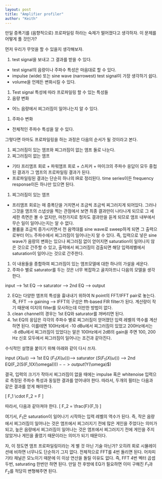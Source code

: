 ```yaml
---
layout: post
title: "Amplifier profiler"
author: "Keith"
---
```


만일 증폭기를 (음향적으로) 프로파일링 하라는 숙제가 떨어졌다고 생각하자. 이 문제를 어떻게 풀 것인가?

먼저 우리가 무엇을 할 수 있을지 생각해보자.
1. test signal을 보내고 그 결과를 받을 수 있다.
* test signal의 음량이나 주파수 특성은 마음대로 할 수 있다.
* impulse (wide) 또는 sine wave (narrowest) test signal이 가장 생각하기 쉽다.
* volume을 언제든 변화시킬 수 있다.
1. Test signal 특성에 따라 프로파일링 할 수 있는 특성들
1. 음량 변화
* 어느 음량에서 찌그러짐이 일어나는지 알 수 있다.
1. 주파수 변화 
* 전체적인 주파수 특성을 알 수 있다.

그렇다면 아마도 프로파일링을 하는 과정은 다음의 순서가 될 것이라고 본다. 

1. 찌그러짐이 있는 앰프와 찌그러짐이 없는 앰프 둘로 나눈다.
1. 찌그러짐이 없는 앰프
* 기타 프리앰프 회로 + 파워앰프 회로 + 스피커 + 마이크의 주파수 응답이 모두 중첩된 결과가 그 앰프의 프로파일링 결과가 된다.
* 프로파일링된 결과는 단순히 하나의 IR로 정리된다. time series이든 frequency response이든 하나만 있으면 된다.
1. 찌그러짐이 있는 앰프
* 프리앰프 회로는 매 증폭단을 거치면서 조금씩 조금씩 찌그러지게 되어있다. 그러나 그것을 앰프의 스냅샷을 찍는 관점에서 보면 최종 결과만이 나타나게 되므로 그 세세한 측면은 볼 수 없지만, 마찬가지로 청자도 결과만을 듣게 되므로 앰프 내부에서 무슨 일이 일어나는지는 알 수 없다. 
* 볼륨을 조금씩 증가시키면서 전 음역대를 sine wave로 sweep하게 되면 그 출력으로부터 어느 주파수에서 찌그러짐이 일어나는지 알 수 있다. 즉, 입력으로 넣은 sine wave가 음량의 변화는 있으나 찌그러짐 없이 얻어지면 saturation이 일어나지 않은 것으로 간주할 수 있고, 출력에서 찌그러짐이 검출되면 해당 입력레벨에서 saturation이 일어나는 것으로 간주한다.
1. 이 내용들을 종합하여 찌그러짐이 있는 앰프모델에 대한 하나의 가설을 세운다. 
1. 주파수 별로 saturator를 두는 것은 너무 복잡하고 골치아프니 다음의 모델을 생각한다.

input --> 1st EQ --> saturator --> 2nd EQ --> output

2. EQ는 다양한 앰프의 특성을 흉내내기 위하여 N point의 FFT/IFFT pair로 놓는다. 즉, FFT --> gaining --> IFFT의 구성은 fft-based FIR filter가 된다. 계산량이 작기 때문에 미지의 filter를 모사하는데 이만한 방법이 없다.
1. clean channel의 경우는 1st EQ와 saturator를 꺼버리면 된다. 
1. 1st EQ의 응답은 각각의 주파수 별로 찌그러짐이 얻어졌던 입력 레벨의 역수를 계산하면 된다. 이를테면 100Hz에서 -10 dBu에서 찌그러짐이 있었고 200Hz에서는 -8 dBu에서 찌그러짐이 있었다는 말은 100Hz에서 2dB의 gain을 주면 100, 200 Hz 신호 모두에서 찌그러짐이 일어나는 조건과 같아진다.

수식적인 설명을 붙이기 위해 아래와 같이 다시 쓰자.

input ($X(\omega)$) --> 1st EQ ($F_1(X(\omega))$)--> saturator ($S(F_1(X(\omega))$) --> 2nd EQ(F_2(S(F_1(X(\omega)))$) --> output ($Y(\omega)$)

결국, 입력의 크기가 작아서 찌그러짐이 없을 때에는 impulse 혹은 whitenoise 입력으로 측정된 주파수 특성과 동일한 결과를 얻어내야 한다. 따라서, 두개의 필터는 다음과 같은 결과를 얻게 해야한다. 

\[ F_1 \cdot F_2 = F \]

따라서, 다음과 같아져야 한다.
\[ F_2  = \frac{F}{F_1} \]

여기서, $F_1$은 saturation이 일어나기 시작하는 입력 레벨의 역수가 된다. 즉, 작은 음량에서 찌그러짐이 일어나는 것은 앰프에서 찌그러지기 전에 많은 게인을 주었다는 의미가 되고, 높은 음량에서 찌그러짐이 일어나는 것은 앰프에서 찌그러지기 전에 게인을 주지 않았거나 게인을 줄였기 때문이라는 의미가 되기 때문이다.

자, 이 정도면 앰프 프로파일링이라는 게 별 것 아닌 기술 아닌가? 오히려 회로 시뮬레이션에 비하면 너무나도 단순하기 그지 없다. 전체적으로 FFT를 4번 돌리면 된다. 어차피 기타 채널은 모노이기 때문에 이 이상 연산을 돌릴 이유도 없다. 즉, FFT 4번 벡터 곱셉 두번, saturating 한번만 하면 된다. 만일 전 후방에 EQ가 필요하면 이미 구해진 $F_1$과 $F_2$를 적당히 변형해주면 된다.






